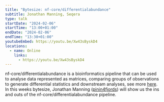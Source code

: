 ```yaml
---
title: "Bytesize: nf-core/differentialabundance"
subtitle: Jonathan Manning, Seqera
type: talk
startDate: "2024-02-06"
startTime: "13:00+01:00"
endDate: "2024-02-06"
endTime: "13:30+01:00"
youtubeEmbed: https://youtu.be/Xw43sByskD4
locations:
  - name: Online
    links:
      - https://youtu.be/Xw43sByskD4
---
```


nf-core/differentialabundance is a bioinformatics pipeline that can be used to analyse data represented as matrices, comparing groups of observations to generate differential statistics and downstream analyses, see more [here](https://nf-co.re/differentialabundance/1.4.0). In this weeks bytesize, Jonathan Manning ([pinin4fjords](https://github.com/pinin4fjords)) will show us the ins and outs of the nf-core/differentialabundance pipeline.
